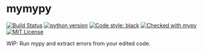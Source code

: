 # mymypy
[![Build Status](https://travis-ci.org/seto-r/mymypy.svg?branch=master)](https://travis-ci.org/seto-r/mymypy)
[![python version](http://img.shields.io/badge/Python-3.6|3.7|3.8-blue.svg?style=flat)](https://www.python.org/)
[![Code style: black](https://img.shields.io/badge/code%20style-black-000000.svg)](https://github.com/psf/black)
[![Checked with mypy](http://www.mypy-lang.org/static/mypy_badge.svg)](http://mypy-lang.org/)
[![MIT License](https://img.shields.io/badge/license-MIT-purple.svg?style=flat)](https://github.com/seto-r/mymypy/blob/master/LICENSE)

WIP: Run mypy and extract errors from your edited code.

